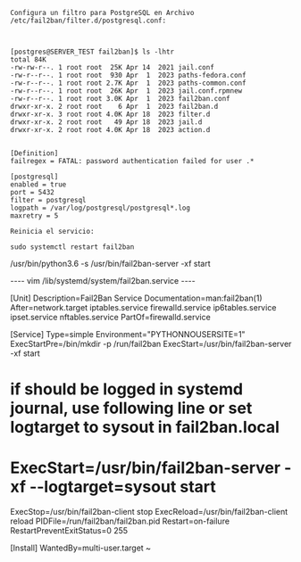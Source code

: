 



	
	Configura un filtro para PostgreSQL en Archivo
	/etc/fail2ban/filter.d/postgresql.conf:
	
	
	
	[postgres@SERVER_TEST fail2ban]$ ls -lhtr
	total 84K
	-rw-rw-r--. 1 root root  25K Apr 14  2021 jail.conf
	-rw-r--r--. 1 root root  930 Apr  1  2023 paths-fedora.conf
	-rw-r--r--. 1 root root 2.7K Apr  1  2023 paths-common.conf
	-rw-r--r--. 1 root root  26K Apr  1  2023 jail.conf.rpmnew
	-rw-r--r--. 1 root root 3.0K Apr  1  2023 fail2ban.conf
	drwxr-xr-x. 2 root root    6 Apr  1  2023 fail2ban.d
	drwxr-xr-x. 3 root root 4.0K Apr 18  2023 filter.d
	drwxr-xr-x. 2 root root   49 Apr 18  2023 jail.d
	drwxr-xr-x. 2 root root 4.0K Apr 18  2023 action.d
	
	 
	[Definition]
	failregex = FATAL: password authentication failed for user .*
	
	[postgresql]
	enabled = true
	port = 5432
	filter = postgresql
	logpath = /var/log/postgresql/postgresql*.log
	maxretry = 5
	
	Reinicia el servicio:
	
	sudo systemctl restart fail2ban



 /usr/bin/python3.6 -s /usr/bin/fail2ban-server -xf start
 
 ----  vim /lib/systemd/system/fail2ban.service  ----

 [Unit]
Description=Fail2Ban Service
Documentation=man:fail2ban(1)
After=network.target iptables.service firewalld.service ip6tables.service ipset.service nftables.service
PartOf=firewalld.service

[Service]
Type=simple
Environment="PYTHONNOUSERSITE=1"
ExecStartPre=/bin/mkdir -p /run/fail2ban
ExecStart=/usr/bin/fail2ban-server -xf start
# if should be logged in systemd journal, use following line or set logtarget to sysout in fail2ban.local
# ExecStart=/usr/bin/fail2ban-server -xf --logtarget=sysout start
ExecStop=/usr/bin/fail2ban-client stop
ExecReload=/usr/bin/fail2ban-client reload
PIDFile=/run/fail2ban/fail2ban.pid
Restart=on-failure
RestartPreventExitStatus=0 255

[Install]
WantedBy=multi-user.target
~

